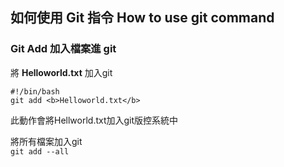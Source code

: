 ## 如何使用 Git 指令 How to use git command


### Git Add 加入檔案進 git  
將 **Helloworld.txt** 加入git  
```
#!/bin/bash
git add <b>Helloworld.txt</b>
```
此動作會將Hellworld.txt加入git版控系統中  


將所有檔案加入git  
`git add --all`
